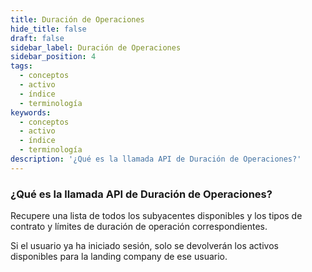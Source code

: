 ```yaml
---
title: Duración de Operaciones
hide_title: false
draft: false
sidebar_label: Duración de Operaciones
sidebar_position: 4
tags:
  - conceptos
  - activo
  - índice
  - terminología
keywords:
  - conceptos
  - activo
  - índice
  - terminología
description: '¿Qué es la llamada API de Duración de Operaciones?'
---
```


### ¿Qué es la llamada API de Duración de Operaciones?

Recupere una lista de todos los subyacentes disponibles y los tipos de contrato y límites de duración de operación correspondientes.

Si el usuario ya ha iniciado sesión, solo se devolverán los activos disponibles para la landing company de ese usuario.
